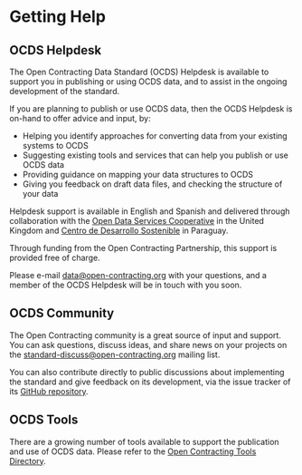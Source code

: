 # Getting Help

## OCDS Helpdesk

The Open Contracting Data Standard (OCDS) Helpdesk is available to support you in publishing or using OCDS data, and to assist in the ongoing development of the standard.

If you are planning to publish or use OCDS data, then the OCDS Helpdesk is on-hand to offer advice and input, by:

* Helping you identify approaches for converting data from your existing systems to OCDS
* Suggesting existing tools and services that can help you publish or use OCDS data
* Providing guidance on mapping your data structures to OCDS
* Giving you feedback on draft data files, and checking the structure of your data

Helpdesk support is available in English and Spanish and delivered through collaboration with the [Open Data Services Cooperative](https://opendataservices.coop) in the United Kingdom and [Centro de Desarrollo Sostenible](http://www.cds.com.py) in Paraguay.

Through funding from the Open Contracting Partnership, this support is provided free of charge.

Please e-mail [data@open-contracting.org](mailto:data@open-contracting.org) with your questions, and a member of the OCDS Helpdesk will be in touch with you soon.

## OCDS Community

The Open Contracting community is a great source of input and support. You can ask questions, discuss ideas, and share news on your projects on the [standard-discuss@open-contracting.org](https://groups.google.com/a/open-contracting.org/forum/#!forum/standard-discuss) mailing list.

You can also contribute directly to public discussions about implementing the standard and give feedback on its development, via the issue tracker of its [GitHub repository](https://github.com/open-contracting/standard).

## OCDS Tools

There are a growing number of tools available to support the publication and use of OCDS data. Please refer to the [Open Contracting Tools Directory](https://www.open-contracting.org/resources/open-contracting-tools-directory/).
